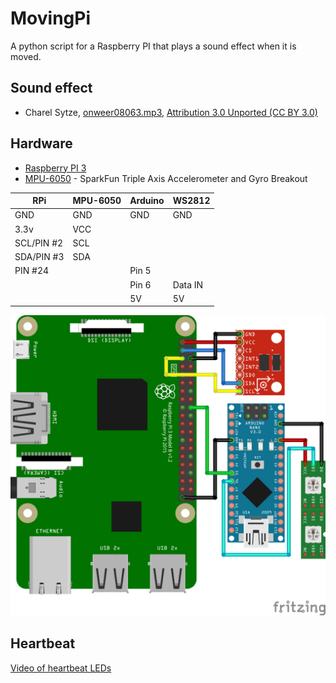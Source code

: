 # MovingPi
A python script for a Raspberry PI that plays a sound effect when it is moved. 

Sound effect 
-------------

- Charel Sytze, [onweer08063.mp3](https://www.freesound.org/people/Charel%20Sytze/sounds/36063/), [Attribution 3.0 Unported (CC BY 3.0)](https://creativecommons.org/licenses/by/3.0/)

Hardware
-------------

- [Raspberry PI 3](https://www.raspberrypi.org/)
- [MPU-6050](https://www.sparkfun.com/products/11028) - SparkFun Triple Axis Accelerometer and Gyro Breakout 

| RPi         | MPU-6050 | Arduino | WS2812  |
| ----------- | -------- | --------| --------|
| GND         |      GND |     GND |     GND |
| 3.3v        |      VCC |         |         |
| SCL/PIN #2  |      SCL |         |         |
| SDA/PIN #3  |      SDA |         |         |
| PIN #24     |          |   Pin 5 |         |
|             |          |   Pin 6 | Data IN |
|             |          |      5V |      5V |


![Raspberry pi diagram](https://raw.githubusercontent.com/funvill/MovingPi/master/rpi_drawing_bb.png)

Heartbeat
-------------

[Video of heartbeat LEDs](https://www.instagram.com/p/BTDbGdrBdWt/)
